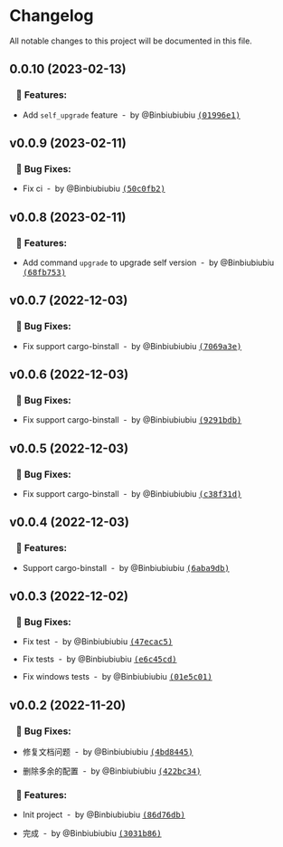 # Changelog

All notable changes to this project will be documented in this file.

## 0.0.10 (2023-02-13)

### &nbsp;&nbsp;&nbsp;🚀 Features:

- Add `self_upgrade` feature &nbsp;-&nbsp; by @Binbiubiubiu [<samp>(01996e1)</samp>](https://github.com/Binbiubiubiu/git-semver-tags/commit/01996e18e39998f50948fa1e35c256828937918f)


## v0.0.9 (2023-02-11)

### &nbsp;&nbsp;&nbsp;🐞 Bug Fixes:

- Fix ci &nbsp;-&nbsp; by @Binbiubiubiu [<samp>(50c0fb2)</samp>](https://github.com/Binbiubiubiu/git-semver-tags/commit/50c0fb21e7424d38282024406d35222ba09ba720)


## v0.0.8 (2023-02-11)

### &nbsp;&nbsp;&nbsp;🚀 Features:

- Add command `upgrade` to upgrade self version &nbsp;-&nbsp; by @Binbiubiubiu [<samp>(68fb753)</samp>](https://github.com/Binbiubiubiu/git-semver-tags/commit/68fb7536383dd69a2c242801f854266c5ba757d4)


## v0.0.7 (2022-12-03)

### &nbsp;&nbsp;&nbsp;🐞 Bug Fixes:

- Fix support cargo-binstall &nbsp;-&nbsp; by @Binbiubiubiu [<samp>(7069a3e)</samp>](https://github.com/Binbiubiubiu/git-semver-tags/commit/7069a3e81bf1f1c6049514a0e0ff14af5c38ebdb)


## v0.0.6 (2022-12-03)

### &nbsp;&nbsp;&nbsp;🐞 Bug Fixes:

- Fix support cargo-binstall &nbsp;-&nbsp; by @Binbiubiubiu [<samp>(9291bdb)</samp>](https://github.com/Binbiubiubiu/git-semver-tags/commit/9291bdbb2c0708caea7574ab222ebc999745cb78)


## v0.0.5 (2022-12-03)

### &nbsp;&nbsp;&nbsp;🐞 Bug Fixes:

- Fix support cargo-binstall &nbsp;-&nbsp; by @Binbiubiubiu [<samp>(c38f31d)</samp>](https://github.com/Binbiubiubiu/git-semver-tags/commit/c38f31d90ba31469e2d1f87cc8893c3efa18e268)


## v0.0.4 (2022-12-03)

### &nbsp;&nbsp;&nbsp;🚀 Features:

- Support cargo-binstall &nbsp;-&nbsp; by @Binbiubiubiu [<samp>(6aba9db)</samp>](https://github.com/Binbiubiubiu/git-semver-tags/commit/6aba9dbbc3bf83f3cb90764b386176a528434816)


## v0.0.3 (2022-12-02)

### &nbsp;&nbsp;&nbsp;🐞 Bug Fixes:

- Fix test &nbsp;-&nbsp; by @Binbiubiubiu [<samp>(47ecac5)</samp>](https://github.com/Binbiubiubiu/git-semver-tags/commit/47ecac574b86ee88d07709ca7cc399a2ad21cb96)

- Fix tests &nbsp;-&nbsp; by @Binbiubiubiu [<samp>(e6c45cd)</samp>](https://github.com/Binbiubiubiu/git-semver-tags/commit/e6c45cd5c9b548f01ed67c03236b209b9b96f549)

- Fix windows tests &nbsp;-&nbsp; by @Binbiubiubiu [<samp>(01e5c01)</samp>](https://github.com/Binbiubiubiu/git-semver-tags/commit/01e5c01ffe3fc0fcf91e294d1b3bb4cbc2f06270)


## v0.0.2 (2022-11-20)

### &nbsp;&nbsp;&nbsp;🐞 Bug Fixes:

- 修复文档问题 &nbsp;-&nbsp; by @Binbiubiubiu [<samp>(4bd8445)</samp>](https://github.com/Binbiubiubiu/git-semver-tags/commit/4bd844509740e9585eda3ff9d9e0f995e9366a52)

- 删除多余的配置 &nbsp;-&nbsp; by @Binbiubiubiu [<samp>(422bc34)</samp>](https://github.com/Binbiubiubiu/git-semver-tags/commit/422bc341c92f136dd868df3167564e608add4533)


### &nbsp;&nbsp;&nbsp;🚀 Features:

- Init project &nbsp;-&nbsp; by @Binbiubiubiu [<samp>(86d76db)</samp>](https://github.com/Binbiubiubiu/git-semver-tags/commit/86d76db316ce2772f3fdc3442f90a2504fd10361)

- 完成 &nbsp;-&nbsp; by @Binbiubiubiu [<samp>(3031b86)</samp>](https://github.com/Binbiubiubiu/git-semver-tags/commit/3031b86b5d9ec95c14d6379304c9f6516f308dea)


<!-- generated by git-cliff -->
